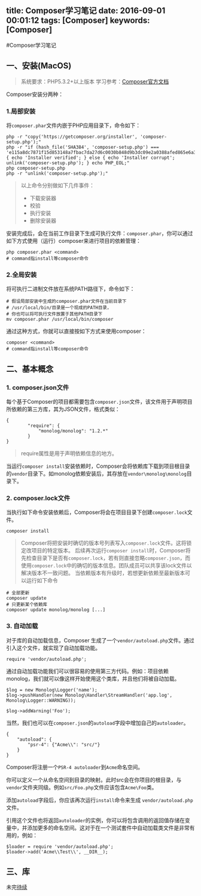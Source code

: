 title: Composer学习笔记
date: 2016-09-01 00:01:12
tags: [Composer]
keywords: [Composer]
---
#Composer学习笔记

## 一、安装(MacOS)
> 系统要求：PHP5.3.2+以上版本
> 学习参考：[Composer官方文档][1]

Composer安装分两种：
### 1.局部安装
将`composer.phar`文件内嵌于PHP应用目录下，命令如下：
```
php -r "copy('https://getcomposer.org/installer', 'composer-setup.php');"
php -r "if (hash_file('SHA384', 'composer-setup.php') === 'e115a8dc7871f15d853148a7fbac7da27d6c0030b848d9b3dc09e2a0388afed865e6a3d6b3c0fad45c48e2b5fc1196ae') { echo 'Installer verified'; } else { echo 'Installer corrupt'; unlink('composer-setup.php'); } echo PHP_EOL;"
php composer-setup.php
php -r "unlink('composer-setup.php');"
```
> 以上命令分别做如下几件事件：
> * 下载安装器
> * 校验
> * 执行安装
> * 删除安装器

安装完成后，会在当前工作目录下生成可执行文件：`composer.phar`，你可以通过如下方式使用（运行）composer来进行项目的依赖管理：
```
php composer.phar <command>
# command指install等composer命令
```
<!--more-->
### 2.全局安装
将可执行二进制文件放在系统PATH路径下，命令如下：
```
# 假设局部安装中生成的composer.phar文件在当前目录下
# /usr/local/bin/目录是一个现成的PATH目录，
# 你也可以将可执行文件放置于其他PATH目录下
mv composer.phar /usr/local/bin/composer
```
通过这种方式，你就可以直接按如下方式来使用composer：
```
composer <command>
# command指install等composer命令
```
## 二、基本概念
### 1. composer.json文件

每个基于Composer的项目都需要包含`composer.json`文件，该文件用于声明项目所依赖的第三方库，其为JSON文件，格式类似：
```
{
       	"require": {
       		"monolog/monolog": "1.2.*"
       	}
}
```
> require属性是用于声明依赖信息的地方。

当运行`composer install`安装依赖时，Composer会将依赖库下载到项目根目录的`vendor`目录下。如monolog依赖安装后，其存放在`vendor\monolog\monolog`目录下。

### 2. composer.lock文件

当执行如下命令安装依赖后，Composer将会在项目目录下创建`composer.lock`文件。
```
composer install
```
> Composer将把安装时确切的版本号列表写入`composer.lock`文件。这将锁定改项目的特定版本。
> 后续再次运行`composer install`时，Composer将先检查目录下是否有`composer.lock`，若有则直接忽略`composer.json`，而使用`composer.lock`中的确切的版本信息。团队成员可以共享该lock文件以解决版本不一致问题。
> 当依赖版本有升级时，若想更新依赖至最新版本可以运行如下命令
```
# 全部更新
composer update
# 只更新某个依赖库
composer update monolog/monolog [...]
```
### 3. 自动加载

对于库的自动加载信息，Composer 生成了一个`vendor/autoload.php`文件。通过引入这个文件，就实现了自动加载功能。
```
require 'vendor/autoload.php';
```
通过自动加载功能我们可以很容易的使用第三方代码。例如：项目依赖monolog，我们就可以像这样开始使用这个类库，并且他们将被自动加载。
```
$log = new Monolog\Logger('name');
$log->pushHandler(new Monolog\Handler\StreamHandler('app.log', Monolog\Logger::WARNING));

$log->addWarning('Foo');
```
当然，我们也可以在`composer.json`的`autoload`字段中增加自己的`autoloader`。
```
{
    "autoload": {
        "psr-4": {"Acme\\": "src/"}
    }
}
```
Composer将注册一个`PSR-4 autoloader`到`Acme`命名空间。

你可以定义一个从命名空间到目录的映射。此时src会在你项目的根目录，与`vendor`文件夹同级。例如`src/Foo.php`文件应该包含`Acme\Foo`类。

添加`autoload`字段后，你应该再次运行`install`命令来生成 `vendor/autoload.php`文件。

引用这个文件也将返回`autoloader`的实例，你可以将包含调用的返回值存储在变量中，并添加更多的命名空间。这对于在一个测试套件中自动加载类文件是非常有用的，例如：
```
$loader = require 'vendor/autoload.php';
$loader->add('Acme\\Test\\', __DIR__);
```

## 三、库


未完[待续][2]

[1]: https://getcomposer.org/doc/
[2]: https://getcomposer.org/doc/02-libraries.md
